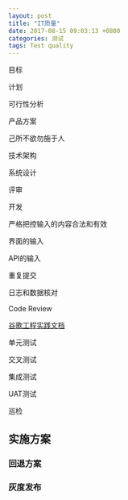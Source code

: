 ```yaml
---
layout: post
title: "IT质量"
date: 2017-08-15 09:03:13 +0800
categories: 测试
tags: Test quality
---
```


目标

计划

可行性分析

产品方案

己所不欲勿施于人

技术架构

系统设计

评审

开发



严格把控输入的内容合法和有效

界面的输入

API的输入

重复提交



日志和数据核对

Code Review

[谷歌工程实践文档](https://jimmysong.io/posts/google-engineering-practices-zh/)

单元测试

交叉测试

集成测试

UAT测试

巡检

## 实施方案

### 回退方案

### 灰度发布